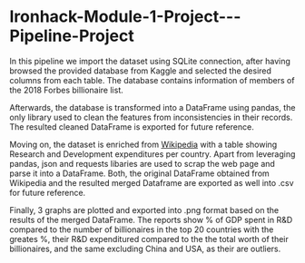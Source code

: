 # Ironhack-Module-1-Project---Pipeline-Project


In this pipeline we import the dataset using SQLite connection, after having browsed the provided database from Kaggle and selected the desired columns from each table. The database contains information of members of the 2018 Forbes billionaire list.

Afterwards, the database is transformed into a DataFrame using pandas, the only library used to clean the features from inconsistencies in their records. The resulted cleaned DataFrame is exported for future reference. 

Moving on, the dataset is enriched from [Wikipedia](https://en.wikipedia.org/wiki/List_of_countries_by_research_and_development_spending) with a table showing Research and Development expenditures per country. Apart from leveraging pandas, json and requests libaries are used to scrap the web page and parse it into a DataFrame. Both, the original DataFrame obtained from Wikipedia and the resulted merged Dataframe are exported as well into .csv for future reference.

Finally, 3 graphs are plotted and exported into .png format based on the results of the merged DataFrame. The reports show % of GDP spent in R&D compared to the number of billionaires in the top 20 countries with the greates %, their R&D expenditured compared to the the total worth of their billionaires, and the same excluding China and USA, as their are outliers.

